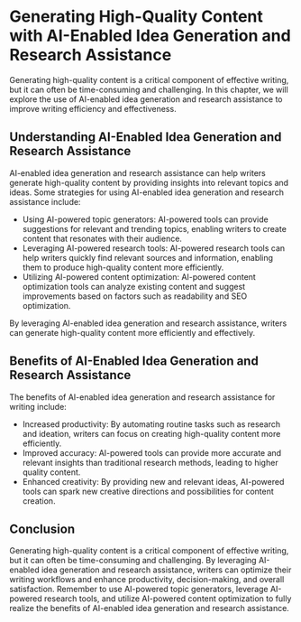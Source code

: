 Generating High-Quality Content with AI-Enabled Idea Generation and Research Assistance
===================================================================================================================================================================

Generating high-quality content is a critical component of effective writing, but it can often be time-consuming and challenging. In this chapter, we will explore the use of AI-enabled idea generation and research assistance to improve writing efficiency and effectiveness.

Understanding AI-Enabled Idea Generation and Research Assistance
----------------------------------------------------------------

AI-enabled idea generation and research assistance can help writers generate high-quality content by providing insights into relevant topics and ideas. Some strategies for using AI-enabled idea generation and research assistance include:

* Using AI-powered topic generators: AI-powered tools can provide suggestions for relevant and trending topics, enabling writers to create content that resonates with their audience.
* Leveraging AI-powered research tools: AI-powered research tools can help writers quickly find relevant sources and information, enabling them to produce high-quality content more efficiently.
* Utilizing AI-powered content optimization: AI-powered content optimization tools can analyze existing content and suggest improvements based on factors such as readability and SEO optimization.

By leveraging AI-enabled idea generation and research assistance, writers can generate high-quality content more efficiently and effectively.

Benefits of AI-Enabled Idea Generation and Research Assistance
--------------------------------------------------------------

The benefits of AI-enabled idea generation and research assistance for writing include:

* Increased productivity: By automating routine tasks such as research and ideation, writers can focus on creating high-quality content more efficiently.
* Improved accuracy: AI-powered tools can provide more accurate and relevant insights than traditional research methods, leading to higher quality content.
* Enhanced creativity: By providing new and relevant ideas, AI-powered tools can spark new creative directions and possibilities for content creation.

Conclusion
----------

Generating high-quality content is a critical component of effective writing, but it can often be time-consuming and challenging. By leveraging AI-enabled idea generation and research assistance, writers can optimize their writing workflows and enhance productivity, decision-making, and overall satisfaction. Remember to use AI-powered topic generators, leverage AI-powered research tools, and utilize AI-powered content optimization to fully realize the benefits of AI-enabled idea generation and research assistance.
